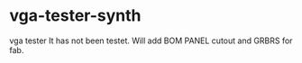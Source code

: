 # vga-tester-synth
vga tester
It has not been testet. 
Will add BOM PANEL cutout and GRBRS for fab. 
